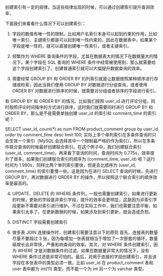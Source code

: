 创建索引有一定的规律。当这些规律出现的时候，可以通过创建索引提升查询效率，

下面我们来看看什么情况下可以创建索引：
1. 字段的数值有唯一性的限制，比如用户名索引本身可以起到约束的作用，比如唯一索引、主键索引都是可以起到唯一性约束的，因此在数据表中，如果某个字段是唯一性的，就可以直接创建唯一性索引，或者主键索引。

2. 频繁作为 WHERE 查询条件的字段，尤其在数据表大的情况下在数据量大的情况下，某个字段在 SQL 查询的 WHERE 条件中经常被使用到，那么就需要给这个字段创建索引了。创建普通索引就可以大幅提升数据查询的效率。

3. 需要经常 GROUP BY 和 ORDER BY 的列索引就是让数据按照某种顺序进行存储或检索，因此当我们使用 GROUP BY 对数据进行分组查询，或者使用 ORDER BY 对数据进行排序的时候，就需要对分组或者排序的字段进行索引。


有 GROUP BY 和 ORDER BY 的情况。比如我们按照 user_id 进行评论分组，同时按照评论时间降序的方式进行排序，这时我们就需要同时进行 GROUP BY 和 ORDER BY，那么是不是需要单独创建 user_id 的索引和 comment_time 的索引呢？

SELECT user_id, count(*) as num FROM product_comment group by user_id order by comment_time desc limit 100;
实际上多个单列索引在多条件查询时只会生效一个索引（MySQL 会选择其中一个限制最严格的作为索引），所以在多条件联合查询的时候最好创建联合索引。在这个例子中，我们创建联合索引 (user_id, comment_time)，再来看下查询的时间，查询时间为 0.775s，效率提升了很多。如果我们创建联合索引的顺序为 (comment_time, user_id) 呢？运行时间为 1.990s，同样比两个单列索引要快，但是会比顺序为 (user_id, comment_time) 的索引要慢一些。这是因为在进行 SELECT 查询的时候，先进行 GROUP BY，再对数据进行 ORDER BY 的操作，所以按照这个联合索引的顺序效率是最高的。

4. UPDATE、DELETE 的 WHERE 条件列，一般也需要创建索引，如果进行更新的时候，更新的字段是非索引字段，提升的效率会更明显，这是因为非索引字段更新不需要对索引进行维护。不过在实际工作中，我们也需要注意平衡，如果索引太多了，在更新数据的时候，如果涉及到索引更新，就会造成负担。

5. DISTINCT 字段需要创建索引


6. 做多表 JOIN 连接操作时，创建索引需要注意以下的原则
首先，连接表的数量尽量不要超过 3 张，因为每增加一张表就相当于增加了一次嵌套的循环，数量级增长会非常快，严重影响查询的效率。其次，对 WHERE 条件创建索引，因为 WHERE 才是对数据条件的过滤。如果在数据量非常大的情况下，没有 WHERE 条件过滤是非常可怕的。最后，对用于连接的字段创建索引，并且该字段在多张表中的类型必须一致。比如 user_id 在 product_comment 表和 user 表中都为 int(11) 类型，而不能一个为 int 另一个为 varchar 类型。
